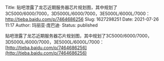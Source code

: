 Title: 贴吧泄露了龙芯近期服务器芯片规划图，其中规划了3C5000/6000/7000，3D5000L/6000/7000，3E5000L/6000L/7000：http://tieba.baidu.com/p/7464686256
Slug: 1627298251
Date: 2021-07-26 11:17
Author: 玛丽亚·庞巴迪·
Status: published

贴吧泄露了龙芯近期服务器芯片规划图，其中规划了3C5000/6000/7000，3D5000L/6000/7000，3E5000L/6000L/7000：[http://tieba.baidu.com/p/7464686256](http://tieba.baidu.com/p/7464686256)
